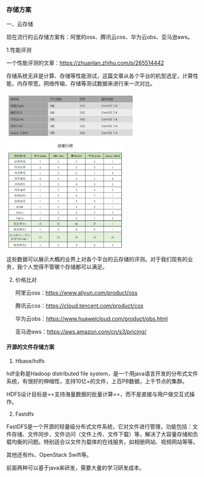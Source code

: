 ### 存储方案

一、云存储

现在流行的云存储方案有：阿里的oss、腾讯云cos、华为云obs、亚马逊aws。

1.性能评测

一个性能评测的文章：https://zhuanlan.zhihu.com/p/265514442

存储系统无非是计算、存储等性能测试，这篇文章从各个平台的机型选定，计算性能，内存带宽，网络传输、存储等测试数据来进行来一次对比。

<img src="./img/storage-1.jpg" alt="storage-1" style="zoom:33%;" />

<img src="./img/storage-2.jpg" alt="storage-2" style="zoom:30%;" />

这些数据可以展示大概的业界上对各个平台的云存储的评测。对于我们现有的业务，我个人觉得不管哪个存储都可以满足。

2. 价格比对

   阿里云oss：https://www.aliyun.com/product/oss

   腾讯云cos：https://cloud.tencent.com/product/cos

   华为云obs：https://www.huaweicloud.com/product/obs.html

   亚马逊aws：https://aws.amazon.com/cn/s3/pricing/

#### 开源的文件存储方案

1. Hbase/hdfs

hdf全称是Hadoop distributed file system，是一个用java语言开发的分布式文件系统，有很好的伸缩性，支持10亿+的文件，上百PB数据，上千节点的集群。 

HDFS设计目标是==支持海量数据的批量计算==，而不是直接与用户做交互式操作。 

2. Fastdfs

FastDFS是一个开源的轻量级分布式文件系统，它对文件进行管理，功能包括：文件存储、文件同步、文件访问（文件上传、文件下载）等，解决了大容量存储和负载均衡的问题。特别适合以文件为载体的在线服务，如相册网站、视频网站等等。

其他还有tfs、OpenStack Swift等。

 

前面两种可以基于java来研发，需要大量的学习研发成本。
